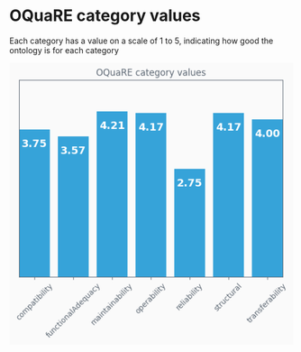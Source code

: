 # OQuaRE category values
Each category has a value on a scale of 1 to 5, indicating how good the ontology is for each category

![category values plot](ontologyCEPHcategory_values.png)
